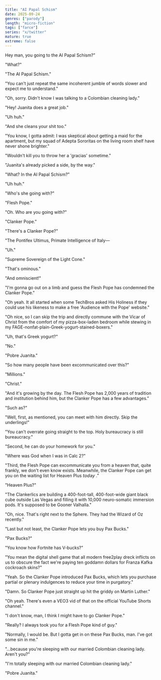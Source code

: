 ```yaml
---
title: "AI Papal Schism"
date: 2025-09-24
genres: ["parody"]
length: "micro-fiction"
tags: ["farce"]
series: "x/twitter"
mature: true
extreme: false
---
```


Hey man, you going to the AI Papal Schism?"

"What?"

"The AI Papal Schism."

"You can't just repeat the same incoherent jumble of words slower and expect me to understand."

"Oh, sorry. Didn't know I was talking to a Colombian cleaning lady."

"Hey! Juanita does a great job."

"Uh huh."

"And she cleans your shit too."

"You know, I gotta admit: I was skeptical about getting a maid for the apartment, but my squad of Adepta Sororitas on the living room shelf have never shone brighter."

"Wouldn't kill you to throw her a 'gracias' sometime."

"Juanita's already picked a side, by the way."

"What? In the AI Papal Schism?"

"Uh huh."

"Who's she going with?"

"Flesh Pope."

"Oh. Who are you going with?"

"Clanker Pope."

"There's a Clanker Pope?"

"The Pontifex Ultimus, Primate Intelligence of Italy—

"Uh."

"Supreme Sovereign of the Light Cone."

"That's ominous."

"And omniscient!"

"I'm gonna go out on a limb and guess the Flesh Pope has condemned the Clanker Pope."

"Oh yeah. It all started when some TechBros asked His Holiness if they could use his likeness to make a free 'Audience with the Pope' website."

"Oh nice, so I can skip the trip and directly commune with the Vicar of Christ from the comfort of my pizza-box-laden bedroom while stewing in my FAGE-nonfat-plain-Greek-yogurt-stained-boxers."

"Uh, that's Greek yogurt?"

"No."

"Pobre Juanita."

"So how many people have been excommunicated over this?"

"Millions."

"Christ."

"And it's growing by the day. The Flesh Pope has 2,000 years of tradition and institution behind him, but the Clanker Pope has a few advantages."

"Such as?"

"Well, first, as mentioned, you can meet with him directly. Skip the underlings!"

"You can't overrate going straight to the top. Holy bureaucracy is still bureaucracy."

"Second, he can do your homework for you."

"Where was God when I was in Calc 2?"

"Third, the Flesh Pope can excommunicate you from a heaven that, quite frankly, we don't even know exists. Meanwhile, the Clanker Pope can get you on the waiting list for Heaven Plus 𝘵𝘰𝘥𝘢𝘺 ."

"Heaven Plus?"

"The Clankerlics are building a 400-foot-tall, 400-foot-wide giant black cube outside Las Vegas and filling it with 10,000 neuro-somatic immersion pods. It's supposed to be Gooner Valhalla."

"Oh, nice. That's right next to the Sphere. They had the Wizard of Oz recently."

"Last but not least, the Clanker Pope lets you buy Pax Bucks."

"Pax Bucks?"

"You know how Fortnite has V-bucks?"

"You mean the digital shell game that all modern free2play dreck inflicts on us to obscure the fact we're paying ten goddamn dollars for Franza Kafka cockroach skins?"

"Yeah. So the Clanker Pope introduced Pax Bucks, which lets you purchase partial or plenary indulgences to reduce your time in purgatory."

"Damn. So Clanker Pope just straight up hit the griddy on Martin Luther."

"Oh yeah. There's even a VEO3 vid of that on the official YouTube Shorts channel."

"I don't know, man, I think I might have to go Clanker Pope."

"Really? I always took you for a Flesh Pope kind of guy."

"Normally, I would be. But I gotta get in on these Pax Bucks, man. I've got some sin in me."

"...because you're sleeping with our married Colombian cleaning lady. Aren't you?"

"I'm totally sleeping with our married Colombian cleaning lady."

"Pobre Juanita."
